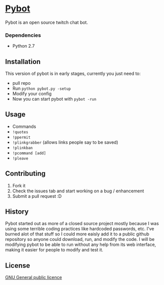 # [Pybot](http://pybot.ca)

Pybot is an open source twitch chat bot.

### Dependencies

- Python 2.7

## Installation

This version of pybot is in early stages, currently you just need to:
- pull repo
- Run `python pybot.py -setup`
- Modify your config
- Now you can start pybot with `pybot -run`

## Usage

 - Commands
  - `!quotes`
  - `!ppermit`
  - `!plinkgrabber`     (allows links people say to be saved)
  - `!plinkban` 
  - `!pcommand [add]`
  - `!pleave`

## Contributing

1. Fork it
2. Check the issues tab and start working on a bug / enhancement
5. Submit a pull request :D

## History

Pybot started out as more of a closed source project mostly because I was using some terrible coding practices like hardcoded passwords, etc. I've burned alot of that stuff so I could more eaisly add it to a public github repository so anyone could download, run, and modify the code. I will be modifying pybot to be able to run without any help from its web interface, making it easier for people to modify and test it.

## License

[GNU General public licence](https://github.com/isivisi/pybot/blob/master/LICENSE)
